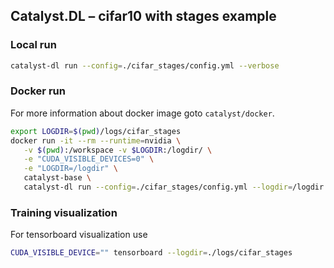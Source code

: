 ## Catalyst.DL – cifar10 with stages example

### Local run

```bash
catalyst-dl run --config=./cifar_stages/config.yml --verbose
```

### Docker run

For more information about docker image goto `catalyst/docker`.

```bash
export LOGDIR=$(pwd)/logs/cifar_stages
docker run -it --rm --runtime=nvidia \
   -v $(pwd):/workspace -v $LOGDIR:/logdir/ \
   -e "CUDA_VISIBLE_DEVICES=0" \
   -e "LOGDIR=/logdir" \
   catalyst-base \
   catalyst-dl run --config=./cifar_stages/config.yml --logdir=/logdir
```


### Training visualization

For tensorboard visualization use 

```bash
CUDA_VISIBLE_DEVICE="" tensorboard --logdir=./logs/cifar_stages
```
